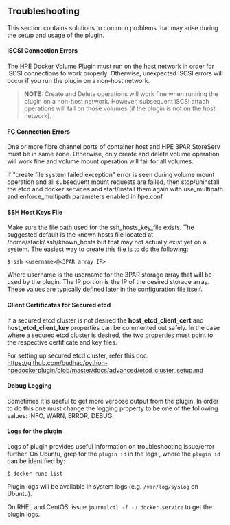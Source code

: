 ## Troubleshooting

This section contains solutions to common problems that may arise during the setup and usage of the plugin.

#### iSCSI Connection Errors
The HPE Docker Volume Plugin must run on the host network in order for iSCSI connections to work properly. Otherwise, unexpected iSCSI errors will occur if you run the plugin on a non-host network.

>**NOTE:** Create and Delete operations will work fine when running the plugin on a non-host network. However, subsequent iSCSI attach operations will fail on those volumes (if the plugin is not on the host network).

#### FC Connection Errors
One or more fibre channel ports of container host and HPE 3PAR StoreServ must be in same zone. Otherwise, only create and delete volume operation will work fine and volume mount operation will fail for all volumes.

If "create file system failed exception" error is seen during volume mount operation and all subsequent mount requests are failed, then stop/uninstall the etcd and docker services and start/install them again with use_multipath and enforce_multipath parameters enabled in hpe.conf

#### SSH Host Keys File

Make sure the file path used for the ssh_hosts_key_file exists. The suggested default is the known hosts file located at /home/stack/.ssh/known_hosts but that may not actually exist yet on a system. The easiest way to create this file is to do the following:
```
$ ssh <username>@<3PAR array IP>
```

Where username is the username for the 3PAR storage array that will be used by the plugin. The IP portion is the IP of the desired storage array. These values are typically defined later in the configuration file itself.

#### Client Certificates for Secured etcd

If a secured etcd cluster is not desired the **host_etcd_client_cert** and **host_etcd_client_key** properties can be commented out safely. In the case where a secured etcd cluster is desired, the two properties must point to the respective certificate and key files.

For setting up secured etcd cluster, refer this doc: https://github.com/budhac/python-hpedockerplugin/blob/master/docs/advanced/etcd_cluster_setup.md

#### Debug Logging

Sometimes it is useful to get more verbose output from the plugin. In order to do this one must change the logging property to be one of the following values: INFO, WARN, ERROR, DEBUG.

#### Logs for the plugin

Logs of plugin provides useful information on troubleshooting issue/error further. On Ubuntu, grep for the `plugin id` in the logs , where the `plugin id` can be identified by:

`$ docker-runc list`

Plugin logs will be available in system logs (e.g. `/var/log/syslog` on Ubuntu).

On RHEL and CentOS, issue `journalctl -f -u docker.service` to get the plugin logs.
